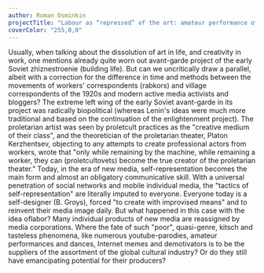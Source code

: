 ```yaml
---
author: Roman Osminkin
projectTitle: "Labour as “repressed” of the art: amateur performance of WEB 2.0 epoch"
coverColor: "255,0,0"
---
```

Usually, when talking about the dissolution of art in life, and creativity in work, one mentions already quite worn out avant-garde project of the early Soviet zhiznestroenie (building life). But can we uncritically draw a parallel, albeit with a correction for the difference in time and methods between the movements of workers' correspondents (rabkors) and village correspondents of the 1920s and modern active media activists and bloggers? The extreme left wing of the early Soviet avant-garde in its project was radically biopolitical (whereas Lenin's ideas were much more traditional and based on the continuation of the enlightenment project). The proletarian artist was seen by proletcult practices as the "creative medium of their class", and the theoretician of the proletarian theater, Platon Kerzhentsev, objecting to any attempts to create professional actors from workers, wrote that "only while remaining by the machine, while remaining a worker, they can (proletcultovets) become the true creator of the proletarian theater." Today, in the era of new media, self-representation becomes the main form and almost an obligatory communicative skill. With a universal penetration of social networks and mobile individual media, the "tactics of self-representation" are literally imputed to everyone. Everyone today is a self-designer (B. Groys), forced "to create with improvised means" and to reinvent their media image daily. But what happened in this case with the idea of ​​labor? Many individual products of new media are reassigned by media corporations. Where the fate of such "poor", quasi-genre, kitsch and tasteless phenomena, like numerous youtube-parodies, amateur performances and dances, Internet memes and demotivators is to be the suppliers of the assortment of the global cultural industry? Or do they still have emancipating potential for their producers?
